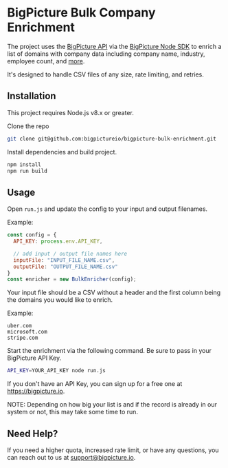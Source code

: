 BigPicture Bulk Company Enrichment
==================================

The project uses the [BigPicture API](https://bigpicture.io/docs/api/) via the [BigPicture Node SDK](https://www.npmjs.com/package/bigpicture-node) to enrich a list of domains with company data including company name, industry, employee count, and [more](https://bigpicture.io/docs/api/#attributes).

It's designed to handle CSV files of any size, rate limiting, and retries.

## Installation

This project requires Node.js v8.x or greater.

Clone the repo
```bash
git clone git@github.com:bigpictureio/bigpicture-bulk-enrichment.git
```

Install dependencies and build project.
```bash
npm install
npm run build
```

## Usage

Open `run.js` and update the config to your input and output filenames.

Example:
```js
const config = {
  API_KEY: process.env.API_KEY,

  // add input / output file names here
  inputFile: "INPUT_FILE_NAME.csv",
  outputFile: "OUTPUT_FILE_NAME.csv"
}
const enricher = new BulkEnricher(config);
```

Your input file should be a CSV without a header and the first column being the domains you would like to enrich.

Example:

```
uber.com
microsoft.com
stripe.com
```

Start the enrichment via the following command. Be sure to pass in your BigPicture API Key. 

```bash
API_KEY=YOUR_API_KEY node run.js
```

If you don't have an API Key, you can sign up for a free one at https://bigpicture.io.

NOTE: Depending on how big your list is and if the record is already in our system or not, this may take some time to run.

## Need Help?
If you need a higher quota, increased rate limit, or have any questions, you can reach out to us at support@bigpicture.io.


